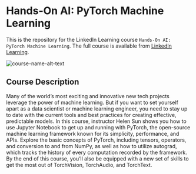 # Hands-On AI: PyTorch Machine Learning
This is the repository for the LinkedIn Learning course `Hands-On AI: PyTorch Machine Learning`. The full course is available from [LinkedIn Learning][lil-course-url].

![course-name-alt-text][lil-thumbnail-url] 

## Course Description

<p>Many of the world’s most exciting and innovative new tech projects leverage the power of machine learning. But if you want to set yourself apart as a data scientist or machine learning engineer, you need to stay up to date with the current tools and best practices for creating effective, predictable models. In this course, instructor Helen Sun shows you how to use Jupyter Notebook to get up and running with PyTorch, the open-source machine learning framework known for its simplicity, performance, and APIs. Explore the basic concepts of PyTorch, including tensors, operators, and conversion to and from NumPy, as well as how to utilize autograd, which tracks the history of every computation recorded by the framework. By the end of this course, you’ll also be equipped with a new set of skills to get the most out of TorchVision, TorchAudio, and TorchText.</p>


[0]: # (Replace these placeholder URLs with actual course URLs)

[lil-course-url]: https://www.linkedin.com/learning/hands-on-introduction-to-pytorch-for-machine-learning
[lil-thumbnail-url]: https://media.licdn.com/dms/image/v2/D4E0DAQGM57qo8MaAsQ/learning-public-crop_675_1200/B4EZnE26nyJ0AY-/0/1759944354943?e=2147483647&v=beta&t=6Gon_PksM4AZpJXmCMprUC3cFMbFn47i6HwIOvmxVGQ
